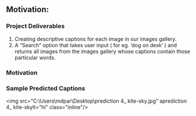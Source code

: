 ## Motivation: 



### Project Deliverables

1. Creating descriptive captions for each image in our images gallery. 
2. A “Search” option that takes user input ( for eg. ‘dog on desk’ ) and returns all images from the images gallery whose captions contain those particular words. 

### Motivation


### Sample Predicted Captions
<img src="C:\Users\mdpar\Desktop\prediction 4_ kite-sky.jpg" aprediction 4_ kite-skylt="hi" class="inline"/>
